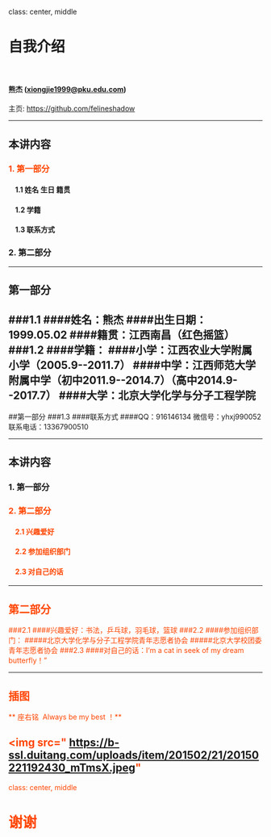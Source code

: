 class: center, middle

# 自我介绍

&nbsp;
&nbsp;

#### 熊杰 (xiongjie1999@pku.edu.com)

主页: https://github.com/felineshadow

---

## 本讲内容

### <font color="orangered">1. 第一部分</font>

#### &nbsp; &nbsp; 1.1 姓名  生日  籍贯
#### &nbsp; &nbsp; 1.2 学籍
#### &nbsp; &nbsp; 1.3 联系方式

### 2. 第二部分


---

## 第一部分
###1.1
####姓名：熊杰
####出生日期：1999.05.02
####籍贯：江西南昌（红色摇篮）
###1.2
####学籍：
####小学：江西农业大学附属小学（2005.9--2011.7）
####中学：江西师范大学附属中学（初中2011.9--2014.7）（高中2014.9--2017.7）
####大学：北京大学化学与分子工程学院
---

##第一部分
###1.3
####联系方式
####QQ：916146134  微信号：yhxj990052  联系电话：13367900510


---

## 本讲内容

### 1. 第一部分</font>

### <font color="orangered">2. 第二部分
#### &nbsp; &nbsp; 2.1 兴趣爱好
#### &nbsp; &nbsp; 2.2 参加组织部门
#### &nbsp; &nbsp; 2.3 对自己的话

---

## 第二部分
###2.1
####兴趣爱好：书法，乒乓球，羽毛球，篮球
###2.2
####参加组织部门：
#####北京大学化学与分子工程学院青年志愿者协会
#####北京大学校团委青年志愿者协会
###2.3
####对自己的话：I‘m a cat in seek of my dream butterfly！”

---

## 插图

** 座右铭  Always be my best ！**

<img src=" https://b-ssl.duitang.com/uploads/item/201502/21/20150221192430_mTmsX.jpeg" 
---

class: center, middle

# 谢谢
